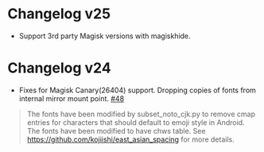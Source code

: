# Changelog v25

- Support 3rd party Magisk versions with magiskhide.

# Changelog v24

- Fixes for Magisk Canary(26404) support. Dropping copies of fonts from internal mirror mount point. [#48](https://github.com/simonsmh/notocjk/issues/48)

> The fonts have been modified by subset_noto_cjk.py to remove cmap entries for characters that should default to emoji style in Android.
> The fonts have been modified to have chws table. See https://github.com/kojiishi/east_asian_spacing for more details.
